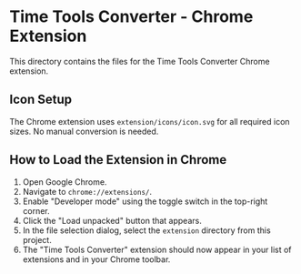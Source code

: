 # Time Tools Converter - Chrome Extension

This directory contains the files for the Time Tools Converter Chrome extension.

## Icon Setup

The Chrome extension uses `extension/icons/icon.svg` for all required icon sizes. No manual conversion is needed.

## How to Load the Extension in Chrome

1.  Open Google Chrome.
2.  Navigate to `chrome://extensions/`.
3.  Enable "Developer mode" using the toggle switch in the top-right corner.
4.  Click the "Load unpacked" button that appears.
5.  In the file selection dialog, select the `extension` directory from this project.
6.  The "Time Tools Converter" extension should now appear in your list of extensions and in your Chrome toolbar.
